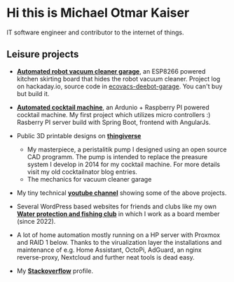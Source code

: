 # Hi this is **Mi**chael Otmar **Ka**iser

IT software engineer and contributor to the internet of things.

## Leisure projects
- **[Automated robot vacuum cleaner garage](https://hackaday.io/project/178993-space-saving-robot-vacuum-cleaner-garage)**, an ESP8266 powered kitchen skirting board that hides the robot vacuum cleaner. Project log on hackaday.io, source code in [ecovacs-deebot-garage](https://github.com/mika2de/ecovacs-deebot-garage). You can't buy but build it. 

- **[Automated cocktail machine](https://cocktailnator.de)**, an Ardunio + Raspberry PI powered cocktail machine. My first project which utilizes micro controllers :) Rasberry PI server build with Spring Boot, frontend with AngularJs.

- Public 3D printable designs on **[thingiverse](https://www.thingiverse.com/mika2de/designs)** 
  - My masterpiece, a peristalitik pump I designed using an open source CAD programm. The pump is intended to replace the preasure system I develop in 2014 for my cocktail machine. For more details visit my old cocktailnator blog entries.
  - The mechanics for vacuum cleaner garage

- My tiny technical **[youtube channel](https://www.youtube.com/@mkai2305)** showing some of the above projects. 

- Several WordPress based websites for friends and clubs like my own **[Water protection and fishing club](https://gav-reinheim.de)** in which I work as a board member (since 2022).

- A lot of home automation mostly running on a HP server with Proxmox and RAID 1 below. Thanks to the virualization layer the installations and maintenance of e.g. Home Assistant, OctoPi, AdGuard, an nginx reverse-proxy, Nextcloud and further neat tools is dead easy.

- My **[Stackoverflow](https://stackoverflow.com/users/4482535/mika)** profile.
